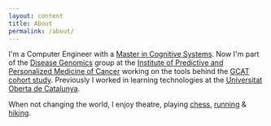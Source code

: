 ```yaml
---
layout: content
title: About
permalink: /about/
---
```


I'm a Computer Engineer with a [Master in Cognitive Systems](http://csim.upf.edu/). Now I'm part of the [Disease Genomics](http://www.imppc.org/research-activities/disease_genomics/) group at the [Institute of Predictive and Personalized Medicine of Cancer](http://www.imppc.org/) working on the tools behind the [GCAT cohort study](http://www.gcatbiobank.org/). Previously I worked in learning technologies at the [Universitat Oberta de Catalunya](http://www.uoc.edu/).

When not changing the world, I enjoy theatre, playing [chess](http://ratings.fide.com/card.phtml?event=2212820), [running](http://smashrun.com/xdurana) & [hiking](https://www.feec.cat/activitats/100-cims/llista-de-cims/?usuari=57671).